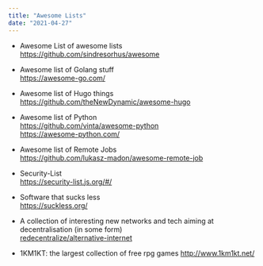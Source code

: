 ```yaml
---
title: "Awesome Lists"
date: "2021-04-27"
---
```


- Awesome List of awesome lists  
  <https://github.com/sindresorhus/awesome>

- Awesome list of Golang stuff  
  <https://awesome-go.com/>

- Awesome list of Hugo things  
  https://github.com/theNewDynamic/awesome-hugo

- Awesome list of Python  
  <https://github.com/vinta/awesome-python>  
  <https://awesome-python.com/>

- Awesome list of Remote Jobs  
  <https://github.com/lukasz-madon/awesome-remote-job>

- Security-List  
  <https://security-list.js.org/#/>

- Software that sucks less  
  <https://suckless.org/>

- A collection of interesting new networks and tech aiming at decentralisation (in some form)  
  [redecentralize/alternative-internet](https://github.com/redecentralize/alternative-internet)

- 1KM1KT: the largest collection of free rpg games <http://www.1km1kt.net/>